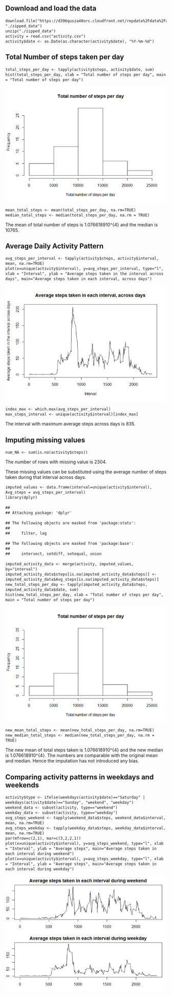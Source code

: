 Download and load the data
--------------------------

    download.file("https://d396qusza40orc.cloudfront.net/repdata%2Fdata%2Factivity.zip", "./zipped_data")
    unzip("./zipped_data")
    activity = read.csv("activity.csv")
    activity$date <- as.Date(as.character(activity$date), "%Y-%m-%d")

Total Number of steps taken per day
-----------------------------------

    total_steps_per_day <- tapply(activity$steps, activity$date, sum)
    hist(total_steps_per_day, xlab = "Total number of steps per day", main = "Total number of steps per day")

![](PA1_template_files/figure-markdown_strict/steps-1.png)

    mean_total_steps <- mean(total_steps_per_day, na.rm=TRUE)
    median_total_steps <- median(total_steps_per_day, na.rm = TRUE)

The mean of total number of steps is 1.076618910^{4} and the median is
10765.

Average Daily Activity Pattern
------------------------------

    avg_steps_per_interval <- tapply(activity$steps, activity$interval, mean, na.rm=TRUE)
    plot(x=unique(activity$interval), y=avg_steps_per_interval, type="l", xlab = "Interval", ylab = "Average steps taken in the interval across days", main="Average steps taken in each interval, across days")

![](PA1_template_files/figure-markdown_strict/average_steps-1.png)

    index_max <- which.max(avg_steps_per_interval)
    max_steps_interval <- unique(activity$interval)[index_max]

The interval with maximum average steps across days is 835.

Imputing missing values
-----------------------

    num_NA <- sum(is.na(activity$steps))

The number of rows with missing value is 2304.

These missing values can be substituted using the average number of
steps taken during that interval across days.

    imputed_values <- data.frame(interval=unique(activity$interval), Avg_steps = avg_steps_per_interval)
    library(dplyr)

    ## 
    ## Attaching package: 'dplyr'

    ## The following objects are masked from 'package:stats':
    ## 
    ##     filter, lag

    ## The following objects are masked from 'package:base':
    ## 
    ##     intersect, setdiff, setequal, union

    imputed_activity_data <- merge(activity, imputed_values, by="interval")
    imputed_activity_data$steps[is.na(imputed_activity_data$steps)] <- imputed_activity_data$Avg_steps[is.na(imputed_activity_data$steps)]
    new_total_steps_per_day <- tapply(imputed_activity_data$steps, imputed_activity_data$date, sum)
    hist(new_total_steps_per_day, xlab = "Total number of steps per day", main = "Total number of steps per day")

![](PA1_template_files/figure-markdown_strict/imputing-1.png)

    new_mean_total_steps <- mean(new_total_steps_per_day, na.rm=TRUE)
    new_median_total_steps <- median(new_total_steps_per_day, na.rm = TRUE)

The new mean of total steps taken is 1.076618910^{4} and the new median
is 1.076618910^{4}. The numbers are comparable with the original mean
and median. Hence the imputation has not introduced any bias.

Comparing activity patterns in weekdays and weekends
----------------------------------------------------

    activity$type <- ifelse(weekdays(activity$date)=="Saturday" | weekdays(activity$date)=="Sunday", "weekend", "weekday")
    weekend_data <- subset(activity, type=="weekend")
    weekday_data <- subset(activity, type=="weekday")
    avg_steps_weekend <- tapply(weekend_data$steps, weekend_data$interval, mean, na.rm=TRUE)
    avg_steps_weekday <- tapply(weekday_data$steps, weekday_data$interval, mean, na.rm=TRUE)
    par(mfrow=c(2,1), mar=c(3,2,2,1))
    plot(x=unique(activity$interval), y=avg_steps_weekend, type="l", xlab = "Interval", ylab = "Average steps", main="Average steps taken in each interval during weekend")
    plot(x=unique(activity$interval), y=avg_steps_weekday, type="l", xlab = "Interval", ylab = "Average steps", main="Average steps taken in each interval during weekday")

![](PA1_template_files/figure-markdown_strict/unnamed-chunk-1-1.png)
